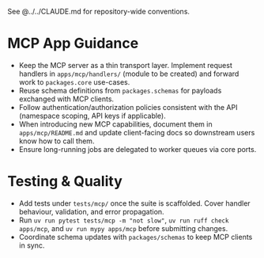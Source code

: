 See @../../CLAUDE.md for repository-wide conventions.

# MCP App Guidance

- Keep the MCP server as a thin transport layer. Implement request handlers in
  `apps/mcp/handlers/` (module to be created) and forward work to
  `packages.core` use-cases.
- Reuse schema definitions from `packages.schemas` for payloads exchanged with
  MCP clients.
- Follow authentication/authorization policies consistent with the API (namespace
  scoping, API keys if applicable).
- When introducing new MCP capabilities, document them in `apps/mcp/README.md`
  and update client-facing docs so downstream users know how to call them.
- Ensure long-running jobs are delegated to worker queues via core ports.

# Testing & Quality

- Add tests under `tests/mcp/` once the suite is scaffolded. Cover handler
  behaviour, validation, and error propagation.
- Run `uv run pytest tests/mcp -m "not slow"`, `uv run ruff check apps/mcp`,
  and `uv run mypy apps/mcp` before submitting changes.
- Coordinate schema updates with `packages/schemas` to keep MCP clients in sync.
